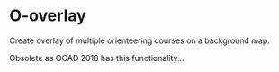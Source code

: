 # O-overlay
Create overlay of multiple orienteering courses on a background map.

Obsolete as OCAD 2018 has this functionality...
